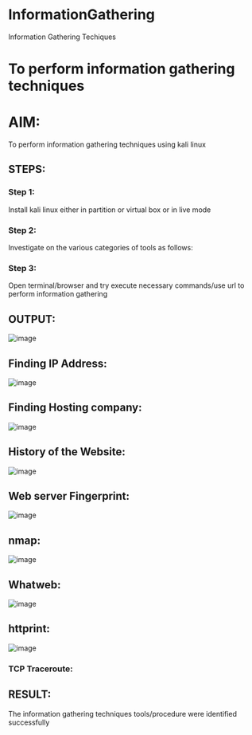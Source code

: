 # InformationGathering
Information Gathering Techiques

# To perform information gathering techniques

# AIM:

To perform information gathering techniques using kali linux 

## STEPS:

### Step 1:

Install kali linux either in partition or virtual box or in live mode

### Step 2:

Investigate on the various categories of tools as follows:

### Step 3:
Open terminal/browser and try execute necessary commands/use url to perform information gathering


## OUTPUT:


![image](https://github.com/Srujana0303/InformationGathering/assets/132996836/4892ad09-c4a2-4987-8c18-857af5e01623)

## Finding IP Address:


![image](https://github.com/Srujana0303/InformationGathering/assets/132996836/8c6ee676-81a4-4d6d-bcf8-e13d30803b8f)

## Finding Hosting company:


![image](https://github.com/Srujana0303/InformationGathering/assets/132996836/aeb0b58f-1a86-41cd-89e2-1d86f97ee863)


## History of the Website:

![image](https://github.com/Srujana0303/InformationGathering/assets/132996836/678a0371-bae3-494c-a053-16ac35ec47d6)


## Web server Fingerprint:

![image](https://github.com/Srujana0303/InformationGathering/assets/132996836/6f4676ed-35cf-4aa8-bc24-36196ca95787)

## nmap:

![image](https://github.com/Srujana0303/InformationGathering/assets/132996836/860f92dd-8a46-46bf-b2d4-5f710133e737)


## Whatweb:

![image](https://github.com/Srujana0303/InformationGathering/assets/132996836/f6919cdf-980a-4555-a8e3-6cc73cb95911)


## httprint:

![image](https://github.com/Srujana0303/InformationGathering/assets/127177445/a2938162-fb26-4e1f-a9c9-aef1b0d6f3ae)


### TCP Traceroute:

## RESULT:
The information gathering techniques tools/procedure were  identified successfully
